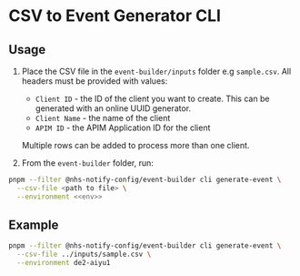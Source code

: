 # CSV to Event Generator CLI

## Usage

1. Place the CSV file in the `event-builder/inputs` folder e.g `sample.csv`. All headers must be provided with values:
    - `Client ID` - the ID of the client you want to create. This can be generated with an online UUID generator.
    - `Client Name` - the name of the client
    - `APIM ID` - the APIM Application ID for the client

    Multiple rows can be added to process more than one client.

2. From the `event-builder` folder, run:

```bash
pnpm --filter @nhs-notify-config/event-builder cli generate-event \
  --csv-file <path to file> \
  --environment <<env>>
```

## Example

```bash
pnpm --filter @nhs-notify-config/event-builder cli generate-event \
  --csv-file ../inputs/sample.csv \
  --environment de2-aiyu1
```
